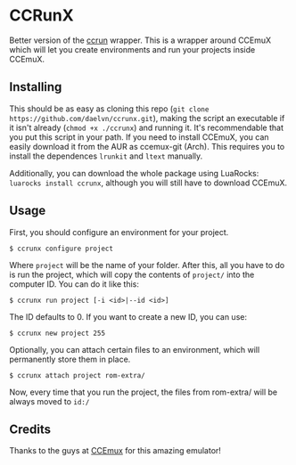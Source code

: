 # CCRunX
Better version of the [ccrun](https://github.com/daelvn/ccrun) wrapper. This is a wrapper around CCEmuX which will let you create environments and run your projects inside CCEmuX.

## Installing
This should be as easy as cloning this repo (`git clone https://github.com/daelvn/ccrunx.git`), making the script an executable if it isn't already (`chmod +x ./ccrunx`) and running it. It's recommendable that you put this script in your path. If you need to install CCEmuX, you can easily download it from the AUR as ccemux-git (Arch). This requires you to install the dependences `lrunkit` and `ltext` manually.

Additionally, you can download the whole package using LuaRocks: `luarocks install ccrunx`, although you will still have to download CCEmuX.

## Usage
First, you should configure an environment for your project.
```
$ ccrunx configure project
```
Where `project` will be the name of your folder. After this, all you have to do is run the project, which will copy the contents of `project/` into the computer ID. You can do it like this:
```
$ ccrunx run project [-i <id>|--id <id>]
```
The ID defaults to 0. If you want to create a new ID, you can use:
```
$ ccrunx new project 255
```
Optionally, you can attach certain files to an environment, which will permanently store them in place.
```
$ ccrunx attach project rom-extra/
```
Now, every time that you run the project, the files from rom-extra/ will be always moved to `id:/`

## Credits
Thanks to the guys at [CCEmux](https://github.com/CCEmuX/CCEmuX) for this amazing emulator!

